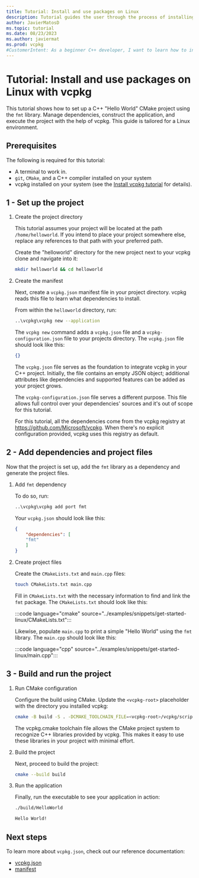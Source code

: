 ```yaml
---
title: Tutorial: Install and use packages on Linux
description: Tutorial guides the user through the process of installing and using packages on Linux with vcpkg.
author: JavierMatosD
ms.topic: tutorial
ms.date: 08/23/2023
ms.author: javiermat
ms.prod: vcpkg
#CustomerIntent: As a beginner C++ developer, I want to learn how to install and manage packages on a Linux environment using vcpkg, so that I can easily set up and maintain C++ projects with necessary dependencies.
---
```


# Tutorial: Install and use packages on Linux with vcpkg

This tutorial shows how to set up a C++ "Hello World" CMake project using the `fmt` library. Manage dependencies, construct the application, and execute the project with the help of vcpkg. This guide is tailored for a Linux environment.

## Prerequisites

The following is required for this tutorial:

- A terminal to work in.
- `git`, `CMake`, and a C++ compiler installed on your system
- vcpkg installed on your system (see the [Install vcpkg tutorial](setup-vcpkg.md) for details).

## 1 - Set up the project

1. Create the project directory

    This tutorial assumes your project will be located at the path `/home/helloworld`. If you intend to place your project somewhere else, replace any references to that path with your preferred path.

    Create the "helloworld" directory for the new project next to your vcpkg clone and navigate into it:

    ```bash
    mkdir helloworld && cd helloworld
    ```

2. Create the manifest

    Next, create a `vcpkg.json` manifest file in your project directory. vcpkg reads this file to learn what dependencies to install.

    From within the `helloworld` directory, run:

    ```bash
    ..\vcpkg\vcpkg new --application
    ```

    The `vcpkg new` command adds a `vcpkg.json` file and a `vcpkg-configuration.json` file to your projects directory. The `vcpkg.json` file should look like this:

    ```json
    {}
    ```

    The `vcpkg.json` file serves as the foundation to integrate vcpkg in your C++ project. Initially, the file contains an empty JSON object; additional attributes like dependencies and supported features can be added as your project grows.

    The `vcpkg-configuration.json` file serves a different purpose. This file allows full control over your dependencies' sources and it's out of scope for this tutorial.

    For this tutorial, all the dependencies come from the vcpkg registry at <https://github.com/Microsoft/vcpkg>. When there's no explicit configuration provided, vcpkg uses this registry as default.

## 2 - Add dependencies and project files

Now that the project is set up, add the `fmt` library as a dependency and generate the project files.

1. Add `fmt` dependency

    To do so, run:

    ```bash
    ..\vcpkg\vcpkg add port fmt
    ```

    Your `vcpkg.json` should look like this:

    ```json
    {
        "dependencies": [
        "fmt"
        ]
    }
    ```

2. Create project files

    Create the `CMakeLists.txt` and `main.cpp` files:

    ```bash
    touch CMakeLists.txt main.cpp
    ```

    Fill in `CMakeLists.txt` with the necessary information to find and link the `fmt` package. The `CMakeLists.txt` should look like this:

    :::code language="cmake" source="../examples/snippets/get-started-linux/CMakeLists.txt":::

    Likewise, populate `main.cpp` to print a simple "Hello World" using the `fmt` library. The `main.cpp` should look like this:

    :::code language="cpp" source="../examples/snippets/get-started-linux/main.cpp":::

## 3 - Build and run the project

1. Run CMake configuration

    Configure the build using CMake. Update the `<vcpkg-root>` placeholder with the directory you installed vcpkg:

    ```bash
    cmake -B build -S . -DCMAKE_TOOLCHAIN_FILE=<vcpkg-root>/vcpkg/scripts/buildsystems/vcpkg.cmake
    ```

    The vcpkg.cmake toolchain file allows the CMake project system to recognize C++ libraries provided by vcpkg. This makes it easy to use these libraries in your project with minimal effort.

2. Build the project

    Next, proceed to build the project:

    ```bash
    cmake --build build
    ```

3. Run the application

    Finally, run the executable to see your application in action:

    ```bash
    ./build/HelloWorld
    
    Hello World!
    ```

## Next steps

To learn more about `vcpkg.json`, check out our reference documentation:

- [vcpkg.json](..\reference\vcpkg-json.md)
- [manifest](..\users\manifests.md)
